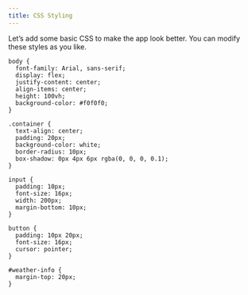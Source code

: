 ```yaml
---
title: CSS Styling
---
```


Let’s add some basic CSS to make the app look better. You can modify these styles as you like.

```
body {
  font-family: Arial, sans-serif;
  display: flex;
  justify-content: center;
  align-items: center;
  height: 100vh;
  background-color: #f0f0f0;
}

.container {
  text-align: center;
  padding: 20px;
  background-color: white;
  border-radius: 10px;
  box-shadow: 0px 4px 6px rgba(0, 0, 0, 0.1);
}

input {
  padding: 10px;
  font-size: 16px;
  width: 200px;
  margin-bottom: 10px;
}

button {
  padding: 10px 20px;
  font-size: 16px;
  cursor: pointer;
}

#weather-info {
  margin-top: 20px;
}
```

